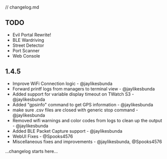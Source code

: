 // changelog.md 

## TODO
- Evil Portal Rewrite!
- BLE Wardriving
- Street Detector
- Port Scanner
- Web Console


## 1.4.5
- Improve WiFi Connection logic - @jaylikesbunda
- Forward printf logs from managers to terminal view - @jaylikesbunda
- Added support for variable display timeout on TWatch S3 - @jaylikesbunda
- Added "gpsinfo" command to get GPS information - @jaylikesbunda
- make sure .csv files are closed with generic stop command - @jaylikesbunda
- Removed wifi warnings and color codes from logs to clean up the output - @jaylikesbunda
- Added BLE Packet Capture support - @jaylikesbunda
- WebUI Fixes - @Spooks4576
- Miscellaneous fixes and improvements - @jaylikesbunda, @Spooks4576

...changelog starts here... 
